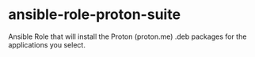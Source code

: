 # ansible-role-proton-suite

Ansible Role that will install the Proton (proton.me) .deb packages for the applications you select.